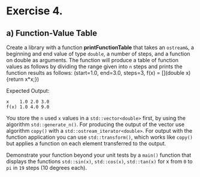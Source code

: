 
# Exercise 4.

## a) Function-Value Table

Create a library with a function **printFunctionTable** that takes an `ostream&`, a beginning and end value of type `double`, a number of steps, and a function on double as arguments. The function will produce a table of function values as follows by dividing the range given into `n` steps and prints the function results as follows:
(start=1.0, end=3.0, steps=3, f(x) = [](double x){return x*x;})

Expected Output:
```
x    1.0 2.0 3.0  
f(x) 1.0 4.0 9.0
```
You store the `n` used `x` values in a `std::vector<double>` first, by using the algorithm `std::generate_n()`.
For producing the output of the vector use algorithm `copy()` with a `std::ostream_iterator<double>`.
For output with the function application you can use `std::transform()`, which works like `copy()` but applies a function on each element transferred to the output.


Demonstrate your function beyond your unit tests by a `main()` function that displays the functions `std::sin(x)`, `std::cos(x)`, `std::tan(x)` for x from `0` to `pi` in `19` steps (10 degrees each).

